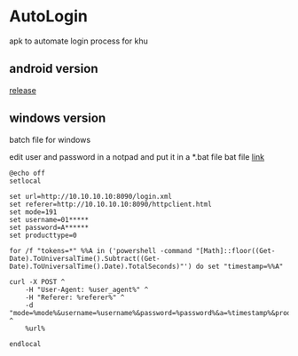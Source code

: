 # AutoLogin
apk to automate login process for khu

## android version

[release](https://github.com/MML0/AutoLogin/releases/download/apk/AutoLogin.apk)

## windows version 
batch file for windows 


edit user and password in a notpad and put it in a *.bat file
bat file [link](https://github.com/MML0/AutoLogin/blob/main/auto%20login.bat)

```batch
@echo off
setlocal

set url=http://10.10.10.10:8090/login.xml
set referer=http://10.10.10.10:8090/httpclient.html
set mode=191
set username=01*****
set password=A******
set producttype=0

for /f "tokens=*" %%A in ('powershell -command "[Math]::floor((Get-Date).ToUniversalTime().Subtract((Get-Date).ToUniversalTime().Date).TotalSeconds)"') do set "timestamp=%%A"

curl -X POST ^
    -H "User-Agent: %user_agent%" ^
    -H "Referer: %referer%" ^
    -d "mode=%mode%&username=%username%&password=%password%&a=%timestamp%&producttype=%producttype%" ^
    %url%

endlocal
```
